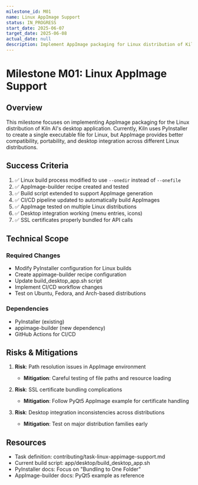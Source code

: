 ```yaml
---
milestone_id: M01
name: Linux AppImage Support
status: IN_PROGRESS
start_date: 2025-06-07
target_date: 2025-06-08
actual_date: null
description: Implement AppImage packaging for Linux distribution of Kiln AI desktop application
---
```


# Milestone M01: Linux AppImage Support

## Overview

This milestone focuses on implementing AppImage packaging for the Linux distribution of Kiln AI's desktop application. Currently, Kiln uses PyInstaller to create a single executable file for Linux, but AppImage provides better compatibility, portability, and desktop integration across different Linux distributions.

## Success Criteria

1. ✅ Linux build process modified to use `--onedir` instead of `--onefile`
2. ✅ AppImage-builder recipe created and tested
3. ✅ Build script extended to support AppImage generation
4. ✅ CI/CD pipeline updated to automatically build AppImages
5. ✅ AppImage tested on multiple Linux distributions
6. ✅ Desktop integration working (menu entries, icons)
7. ✅ SSL certificates properly bundled for API calls

## Technical Scope

### Required Changes

- Modify PyInstaller configuration for Linux builds
- Create appimage-builder recipe configuration
- Update build_desktop_app.sh script
- Implement CI/CD workflow changes
- Test on Ubuntu, Fedora, and Arch-based distributions

### Dependencies

- PyInstaller (existing)
- appimage-builder (new dependency)
- GitHub Actions for CI/CD

## Risks & Mitigations

1. **Risk**: Path resolution issues in AppImage environment

   - **Mitigation**: Careful testing of file paths and resource loading

2. **Risk**: SSL certificate bundling complications

   - **Mitigation**: Follow PyQt5 AppImage example for certificate handling

3. **Risk**: Desktop integration inconsistencies across distributions
   - **Mitigation**: Test on major distribution families early

## Resources

- Task definition: contributing/task-linux-appimage-support.md
- Current build script: app/desktop/build_desktop_app.sh
- PyInstaller docs: Focus on "Bundling to One Folder"
- AppImage-builder docs: PyQt5 example as reference
